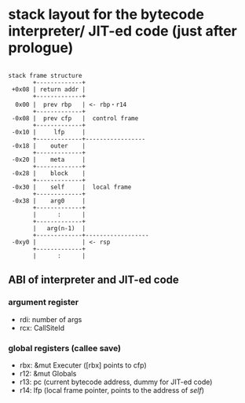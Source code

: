# stack layout for the bytecode interpreter/ JIT-ed code (just after prologue)

```text

stack frame structure
       +-------------+
 +0x08 | return addr |
       +-------------+
  0x00 |  prev rbp   | <- rbp・r14 
       +-------------+
 -0x08 |  prev cfp   |  control frame
       +-------------+
 -0x10 |     lfp     |  
       +-------------+-----------------
 -0x18 |    outer    |
       +-------------+
 -0x20 |    meta     |
       +-------------+
 -0x28 |    block    |
       +-------------+
 -0x30 |    self     |  local frame
       +-------------+
 -0x38 |    arg0     |
       +-------------+
       |      :      |
       +-------------+
       |   arg(n-1)  |
       +-------------+------------------
 -0xy0 |             | <- rsp
       +-------------+
       |      :      |
```

## ABI of interpreter and JIT-ed code

### argument register

- rdi: number of args
- rcx: CallSiteId

### global registers (callee save)

- rbx: &mut Executer ([rbx] points to cfp)
- r12: &mut Globals
- r13: pc (current bytecode address, dummy for JIT-ed code)
- r14: lfp (local frame pointer, points to the address of _self_)
